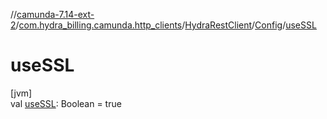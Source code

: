 //[camunda-7.14-ext-2](../../../../index.md)/[com.hydra_billing.camunda.http_clients](../../index.md)/[HydraRestClient](../index.md)/[Config](index.md)/[useSSL](use-s-s-l.md)

# useSSL

[jvm]\
val [useSSL](use-s-s-l.md): Boolean = true
